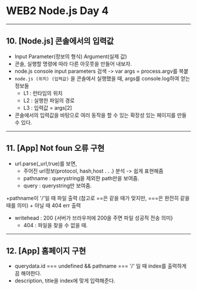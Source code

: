 
# WEB2 Node.js Day 4

- - -

## 10. [Node.js] 콘솔에서의 입력값
+ Input Parameter(정보의 형식) Argument(실제 값)
+ 콘솔, 실행할 명령에 따라 다른 아웃풋을 만들어 내보자.
+ node.js console input parameters 검색 -> var args = process.argv를 복붙
+ `node.js (위치) (입력값)` 을 콘솔에서 실행했을 때, args를 console.log하여 얻는 정보들
	+ L1 : 런타임의 위치
	+ L2 : 실행한 파일의 경로
	+ L3 : 입력값   = args[2]
+ 콘솔에서의 입력값을 바탕으로 여러 동작을 할 수 있는 확장성 있는 페이지를 만들 수 있다.

- - - 
## 11. [App] Not foun 오류 구현

+ url.parse(_url,true)를 보면,
	+ 주어진 url정보(protocol, hash,host . . .) 분석 -> 쉽게 표현해줌
	+ pathname : querystring을 제외한 path만을 보여줌.
	+ query : querystring만 보여줌.

+pathname이 '/'일 때 파일 출력  (참고로 ==은 같을 때가 맞지만, ===은 완전히 같을 때를 의미)
	+ 아닐 때 404 err 출력

+ writehead : 200 {서버가 브라우저에 200을 주면 파일 성공적 전송 의미}
	+ 404 : 파일을 찾을 수 없을 때.

- - -
## 12. [App] 홈페이지 구현			

+ querydata.id === undefined && pathname === '/' 일 때 index를 출력하게끔 해야한다.
+ description, title을 index에 맞게 입력해준다.
